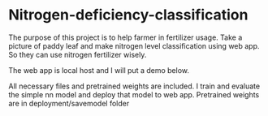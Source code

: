 # Nitrogen-deficiency-classification

The purpose of this project is to help farmer in fertilizer usage. Take a picture of paddy leaf and make nitrogen level classification using web app. So they can use
nitrogen fertilizer wisely.

The web app is local host and I will put a demo below.

All necessary files and pretrained weights are included. I train and evaluate the simple nn model and deploy that model to web app.
Pretrained weights are in deployment/savemodel folder
